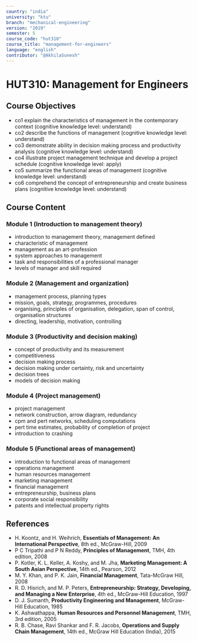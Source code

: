 ```yaml
---
country: "india"
university: "ktu"
branch: "mechanical-engineering"
version: "2019"
semester: 5
course_code: "hut310"
course_title: "management-for-engineers"
language: "english"
contributor: "@AkhilaSunesh"
---
```

# HUT310: Management for Engineers

## Course Objectives

* co1 explain the characteristics of management in the contemporary context (cognitive knowledge level: understand)  
* co2 describe the functions of management (cognitive knowledge level: understand)  
* co3 demonstrate ability in decision making process and productivity analysis (cognitive knowledge level: understand)  
* co4 illustrate project management technique and develop a project schedule (cognitive knowledge level: apply)  
* co5 summarize the functional areas of management (cognitive knowledge level: understand)  
* co6 comprehend the concept of entrepreneurship and create business plans (cognitive knowledge level: understand)  

## Course Content

### Module 1 (Introduction to management theory)
* introduction to management theory, management defined  
* characteristic of management  
* management as an art-profession  
* system approaches to management  
* task and responsibilities of a professional manager  
* levels of manager and skill required  

### Module 2 (Management and organization)
* management process, planning types  
* mission, goals, strategy, programmes, procedures  
* organising, principles of organisation, delegation, span of control, organisation structures  
* directing, leadership, motivation, controlling  

### Module 3 (Productivity and decision making)
* concept of productivity and its measurement  
* competitiveness  
* decision making process  
* decision making under certainty, risk and uncertainty  
* decision trees  
* models of decision making  

### Module 4 (Project management)
* project management  
* network construction, arrow diagram, redundancy  
* cpm and pert networks, scheduling computations  
* pert time estimates, probability of completion of project  
* introduction to crashing  

### Module 5 (Functional areas of management)
* introduction to functional areas of management  
* operations management  
* human resources management  
* marketing management  
* financial management  
* entrepreneurship, business plans  
* corporate social responsibility  
* patents and intellectual property rights  

## References

* H. Koontz, and H. Weihrich, **Essentials of Management: An International Perspective**, 8th ed., McGraw-Hill, 2009  
* P C Tripathi and P N Reddy, **Principles of Management**, TMH, 4th edition, 2008  
* P. Kotler, K. L. Keller, A. Koshy, and M. Jha, **Marketing Management: A South Asian Perspective**, 14th ed., Pearson, 2012  
* M. Y. Khan, and P. K. Jain, **Financial Management**, Tata-McGraw Hill, 2008  
* R. D. Hisrich, and M. P. Peters, **Entrepreneurship: Strategy, Developing, and Managing a New Enterprise**, 4th ed., McGraw-Hill Education, 1997  
* D. J. Sumanth, **Productivity Engineering and Management**, McGraw-Hill Education, 1985  
* K. Ashwathappa, **Human Resources and Personnel Management**, TMH, 3rd edition, 2005  
* R. B. Chase, Ravi Shankar and F. R. Jacobs, **Operations and Supply Chain Management**, 14th ed., McGraw Hill Education (India), 2015  
